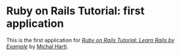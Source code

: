 # Ruby on Rails Tutorial: first application

This is the first application for [*Ruby on Rails Tutorial: Learn Rails by Example*](http://railstutorial.org/) by [Michal Hartl](http://michaelhartl.com/).